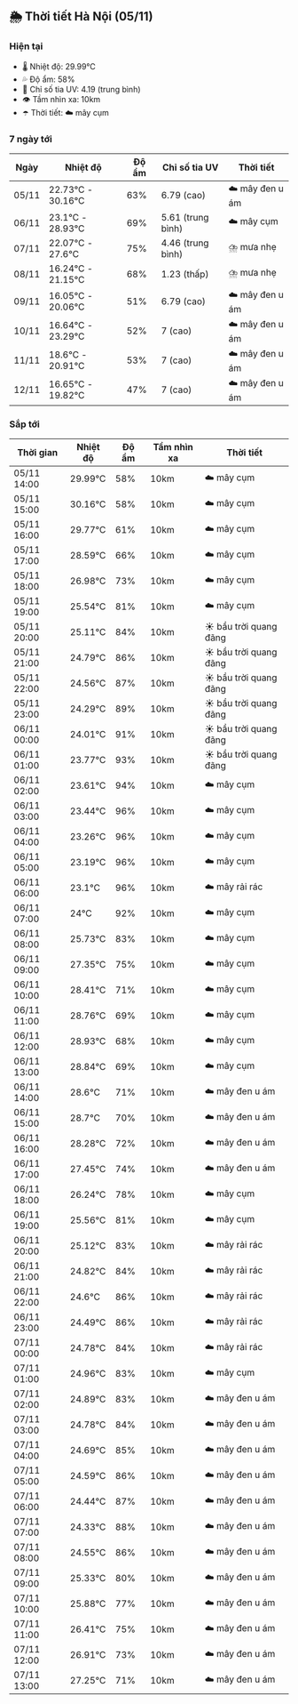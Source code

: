 ## 🌦️ Thời tiết Hà Nội (05/11)

### Hiện tại

- 🌡️ Nhiệt độ: 29.99℃
- 💦 Độ ẩm: 58%
- 🌟 Chỉ số tia UV: 4.19 (trung bình)
- 👁️ Tầm nhìn xa: 10km
- ☂️ Thời tiết: ☁️ mây cụm

### 7 ngày tới

| Ngày | Nhiệt độ | Độ ẩm | Chỉ số tia UV | Thời tiết |
| --- | --- | --- | --- | --- |
| 05/11 | 22.73℃ - 30.16℃ | 63% | 6.79 (cao) | ☁️ mây đen u ám |
| 06/11 | 23.1℃ - 28.93℃ | 69% | 5.61 (trung bình) | ☁️ mây cụm |
| 07/11 | 22.07℃ - 27.6℃ | 75% | 4.46 (trung bình) | ⛈️ mưa nhẹ |
| 08/11 | 16.24℃ - 21.15℃ | 68% | 1.23 (thấp) | ⛈️ mưa nhẹ |
| 09/11 | 16.05℃ - 20.06℃ | 51% | 6.79 (cao) | ☁️ mây đen u ám |
| 10/11 | 16.64℃ - 23.29℃ | 52% | 7 (cao) | ☁️ mây đen u ám |
| 11/11 | 18.6℃ - 20.91℃ | 53% | 7 (cao) | ☁️ mây đen u ám |
| 12/11 | 16.65℃ - 19.82℃ | 47% | 7 (cao) | ☁️ mây đen u ám |

### Sắp tới

| Thời gian | Nhiệt độ | Độ ẩm | Tầm nhìn xa | Thời tiết |
| --- | --- | --- | --- | --- |
| 05/11 14:00 | 29.99℃ | 58% | 10km | ☁️ mây cụm |
| 05/11 15:00 | 30.16℃ | 58% | 10km | ☁️ mây cụm |
| 05/11 16:00 | 29.77℃ | 61% | 10km | ☁️ mây cụm |
| 05/11 17:00 | 28.59℃ | 66% | 10km | ☁️ mây cụm |
| 05/11 18:00 | 26.98℃ | 73% | 10km | ☁️ mây cụm |
| 05/11 19:00 | 25.54℃ | 81% | 10km | ☁️ mây cụm |
| 05/11 20:00 | 25.11℃ | 84% | 10km | ☀️ bầu trời quang đãng |
| 05/11 21:00 | 24.79℃ | 86% | 10km | ☀️ bầu trời quang đãng |
| 05/11 22:00 | 24.56℃ | 87% | 10km | ☀️ bầu trời quang đãng |
| 05/11 23:00 | 24.29℃ | 89% | 10km | ☀️ bầu trời quang đãng |
| 06/11 00:00 | 24.01℃ | 91% | 10km | ☀️ bầu trời quang đãng |
| 06/11 01:00 | 23.77℃ | 93% | 10km | ☀️ bầu trời quang đãng |
| 06/11 02:00 | 23.61℃ | 94% | 10km | ☁️ mây cụm |
| 06/11 03:00 | 23.44℃ | 96% | 10km | ☁️ mây cụm |
| 06/11 04:00 | 23.26℃ | 96% | 10km | ☁️ mây cụm |
| 06/11 05:00 | 23.19℃ | 96% | 10km | ☁️ mây cụm |
| 06/11 06:00 | 23.1℃ | 96% | 10km | ☁️ mây rải rác |
| 06/11 07:00 | 24℃ | 92% | 10km | ☁️ mây cụm |
| 06/11 08:00 | 25.73℃ | 83% | 10km | ☁️ mây cụm |
| 06/11 09:00 | 27.35℃ | 75% | 10km | ☁️ mây cụm |
| 06/11 10:00 | 28.41℃ | 71% | 10km | ☁️ mây cụm |
| 06/11 11:00 | 28.76℃ | 69% | 10km | ☁️ mây cụm |
| 06/11 12:00 | 28.93℃ | 68% | 10km | ☁️ mây cụm |
| 06/11 13:00 | 28.84℃ | 69% | 10km | ☁️ mây cụm |
| 06/11 14:00 | 28.6℃ | 71% | 10km | ☁️ mây đen u ám |
| 06/11 15:00 | 28.7℃ | 70% | 10km | ☁️ mây đen u ám |
| 06/11 16:00 | 28.28℃ | 72% | 10km | ☁️ mây đen u ám |
| 06/11 17:00 | 27.45℃ | 74% | 10km | ☁️ mây đen u ám |
| 06/11 18:00 | 26.24℃ | 78% | 10km | ☁️ mây cụm |
| 06/11 19:00 | 25.56℃ | 81% | 10km | ☁️ mây cụm |
| 06/11 20:00 | 25.12℃ | 83% | 10km | ☁️ mây rải rác |
| 06/11 21:00 | 24.82℃ | 84% | 10km | ☁️ mây rải rác |
| 06/11 22:00 | 24.6℃ | 86% | 10km | ☁️ mây rải rác |
| 06/11 23:00 | 24.49℃ | 86% | 10km | ☁️ mây rải rác |
| 07/11 00:00 | 24.78℃ | 84% | 10km | ☁️ mây rải rác |
| 07/11 01:00 | 24.96℃ | 83% | 10km | ☁️ mây cụm |
| 07/11 02:00 | 24.89℃ | 83% | 10km | ☁️ mây đen u ám |
| 07/11 03:00 | 24.78℃ | 84% | 10km | ☁️ mây đen u ám |
| 07/11 04:00 | 24.69℃ | 85% | 10km | ☁️ mây đen u ám |
| 07/11 05:00 | 24.59℃ | 86% | 10km | ☁️ mây đen u ám |
| 07/11 06:00 | 24.44℃ | 87% | 10km | ☁️ mây đen u ám |
| 07/11 07:00 | 24.33℃ | 88% | 10km | ☁️ mây đen u ám |
| 07/11 08:00 | 24.55℃ | 86% | 10km | ☁️ mây đen u ám |
| 07/11 09:00 | 25.33℃ | 80% | 10km | ☁️ mây đen u ám |
| 07/11 10:00 | 25.88℃ | 77% | 10km | ☁️ mây đen u ám |
| 07/11 11:00 | 26.41℃ | 75% | 10km | ☁️ mây đen u ám |
| 07/11 12:00 | 26.91℃ | 73% | 10km | ☁️ mây đen u ám |
| 07/11 13:00 | 27.25℃ | 71% | 10km | ☁️ mây đen u ám |
